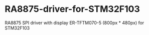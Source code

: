 # RA8875-driver-for-STM32F103
RA8875 SPI driver with display ER-TFTM070-5 (800px * 480px) for STM32F103

